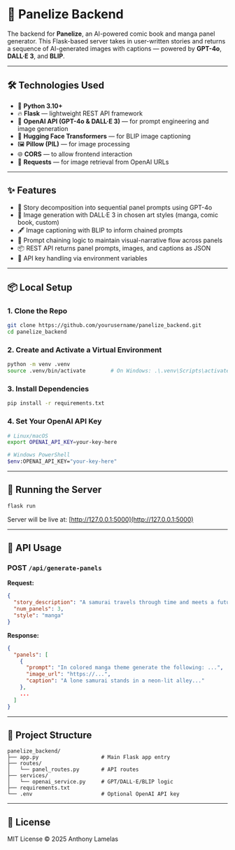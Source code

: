 # 🧠 Panelize Backend

The backend for **Panelize**, an AI-powered comic book and manga panel generator. This Flask-based server takes in user-written stories and returns a sequence of AI-generated images with captions — powered by **GPT-4o**, **DALL·E 3**, and **BLIP**.

---

## 🛠️ Technologies Used

- 🐍 **Python 3.10+**
- 🔥 **Flask** — lightweight REST API framework
- 🤖 **OpenAI API (GPT-4o & DALL·E 3)** — for prompt engineering and image generation
- 🧠 **Hugging Face Transformers** — for BLIP image captioning
- 🖼️ **Pillow (PIL)** — for image processing
- 🌐 **CORS** — to allow frontend interaction
- 🧪 **Requests** — for image retrieval from OpenAI URLs

---

## ✨ Features

- 🔗 Story decomposition into sequential panel prompts using GPT-4o
- 🎨 Image generation with DALL·E 3 in chosen art styles (manga, comic book, custom)
- 🖋️ Image captioning with BLIP to inform chained prompts
- 🔁 Prompt chaining logic to maintain visual-narrative flow across panels
- 📦 REST API returns panel prompts, images, and captions as JSON
- 🔐 API key handling via environment variables

---

## 📦 Local Setup

### 1. Clone the Repo
```bash
git clone https://github.com/yourusername/panelize_backend.git
cd panelize_backend
```

### 2. Create and Activate a Virtual Environment
```bash
python -m venv .venv
source .venv/bin/activate        # On Windows: .\.venv\Scripts\activate
```

### 3. Install Dependencies
```bash
pip install -r requirements.txt
```

### 4. Set Your OpenAI API Key
```bash
# Linux/macOS
export OPENAI_API_KEY=your-key-here

# Windows PowerShell
$env:OPENAI_API_KEY="your-key-here"
```

---

## 🚀 Running the Server

```bash
flask run
```

Server will be live at: [http://127.0.0.1:5000](http://127.0.0.1:5000)

---

## 📡 API Usage

### POST `/api/generate-panels`

**Request:**
```json
{
  "story_description": "A samurai travels through time and meets a future AI...",
  "num_panels": 3,
  "style": "manga"
}
```

**Response:**
```json
{
  "panels": [
    {
      "prompt": "In colored manga theme generate the following: ...",
      "image_url": "https://...",
      "caption": "A lone samurai stands in a neon-lit alley..."
    },
    ...
  ]
}
```

---

## 🧠 Project Structure

```
panelize_backend/
├── app.py                    # Main Flask app entry
├── routes/
│   └── panel_routes.py       # API routes
├── services/
│   └── openai_service.py     # GPT/DALL·E/BLIP logic
├── requirements.txt
└── .env                      # Optional OpenAI API key
```

---

## 📝 License

MIT License © 2025 Anthony Lamelas
